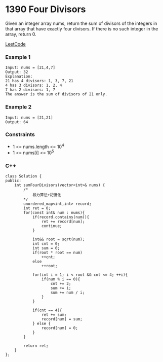 # 1390 Four Divisors

Given an integer array nums, return the sum of divisors of the integers in that array that have exactly four divisors. If there is no such integer in the array, return 0.

[LeetCode](https://leetcode.cn/problems/four-divisors/description/)

### Example 1

```
Input: nums = [21,4,7]
Output: 32
Explanation: 
21 has 4 divisors: 1, 3, 7, 21
4 has 3 divisors: 1, 2, 4
7 has 2 divisors: 1, 7
The answer is the sum of divisors of 21 only.
```

### Example 2
```
Input: nums = [21,21]
Output: 64
```

### Constraints

* 1 <= nums.length <= 10<sup>4</sup>
* 1 <= nums[i] <= 10<sup>5</sup>


### C++ 

```
class Solution {
public:
    int sumFourDivisors(vector<int>& nums) {
        /*
            暴力算法+記憶化
        */
        unordered_map<int,int> record;
        int ret = 0;
        for(const int& num : nums){
            if(record.contains(num)){
                ret += record[num];
                continue;
            }

            int&& root = sqrt(num);
            int cnt = 0;
            int sum = 0;
            if(root * root == num)
                ++cnt;
            else
                ++root;

            for(int i = 1; i < root && cnt <= 4; ++i){
                if(num % i == 0){
                    cnt += 2;
                    sum += i;
                    sum += num / i;
                }
            }

            if(cnt == 4){
                ret += sum;
                record[num] = sum;
            } else {
                record[num] = 0;
            }
        }
        
        return ret;
    }
};
```
